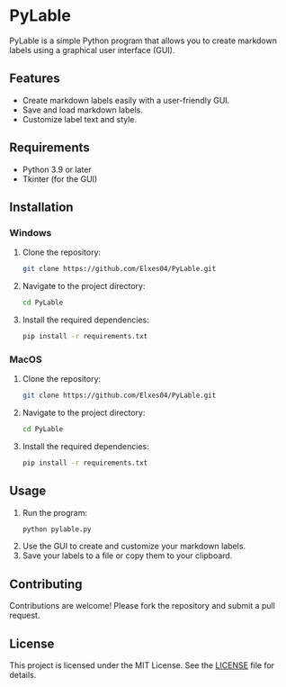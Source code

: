 # PyLable

PyLable is a simple Python program that allows you to create markdown labels using a graphical user interface (GUI).

## Features

- Create markdown labels easily with a user-friendly GUI.
- Save and load markdown labels.
- Customize label text and style.

## Requirements

- Python 3.9 or later
- Tkinter (for the GUI)

## Installation

### Windows

1. Clone the repository:
    ```sh
    git clone https://github.com/Elxes04/PyLable.git
    ```
2. Navigate to the project directory:
    ```sh
    cd PyLable
    ```
3. Install the required dependencies:
    ```sh
    pip install -r requirements.txt
    ```

### MacOS

1. Clone the repository:
    ```sh
    git clone https://github.com/Elxes04/PyLable.git
    ```
2. Navigate to the project directory:
    ```sh
    cd PyLable
    ```
3. Install the required dependencies:
    ```sh
    pip install -r requirements.txt
    ```

## Usage

1. Run the program:
    ```sh
    python pylable.py
    ```
2. Use the GUI to create and customize your markdown labels.
3. Save your labels to a file or copy them to your clipboard.

## Contributing

Contributions are welcome! Please fork the repository and submit a pull request.

## License

This project is licensed under the MIT License. See the [LICENSE](LICENSE) file for details.
